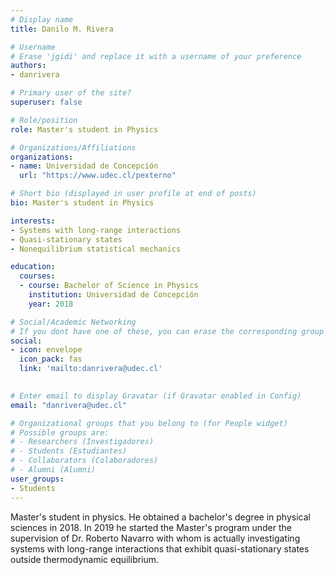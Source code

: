 ```yaml
---
# Display name
title: Danilo M. Rivera

# Username
# Erase 'jgidi' and replace it with a username of your preference
authors:
- danrivera

# Primary user of the site?
superuser: false

# Role/position
role: Master's student in Physics

# Organizations/Affiliations
organizations:
- name: Universidad de Concepción
  url: "https://www.udec.cl/pexterno"

# Short bio (displayed in user profile at end of posts)
bio: Master's student in Physics

interests:
- Systems with long-range interactions
- Quasi-stationary states
- Nonequilibrium statistical mechanics

education:
  courses:
  - course: Bachelor of Science in Physics
    institution: Universidad de Concepción
    year: 2018

# Social/Academic Networking
# If you dont have one of these, you can erase the corresponding group
social:
- icon: envelope
  icon_pack: fas
  link: 'mailto:danrivera@udec.cl'

  
# Enter email to display Gravatar (if Gravatar enabled in Config)
email: "danrivera@udec.cl"

# Organizational groups that you belong to (for People widget)
# Possible groups are:
# - Researchers (Investigadores)
# - Students (Estudiantes)
# - Collaborators (Colaboradores)
# - Alumni (Alumni)
user_groups:
- Students
---
```


Master's student in physics. He obtained a bachelor's degree in physical sciences in 2018. In 2019 he started the Master's program under the supervision of Dr. Roberto Navarro with whom is actually investigating systems with long-range interactions that exhibit quasi-stationary states outside thermodynamic equilibrium. 
